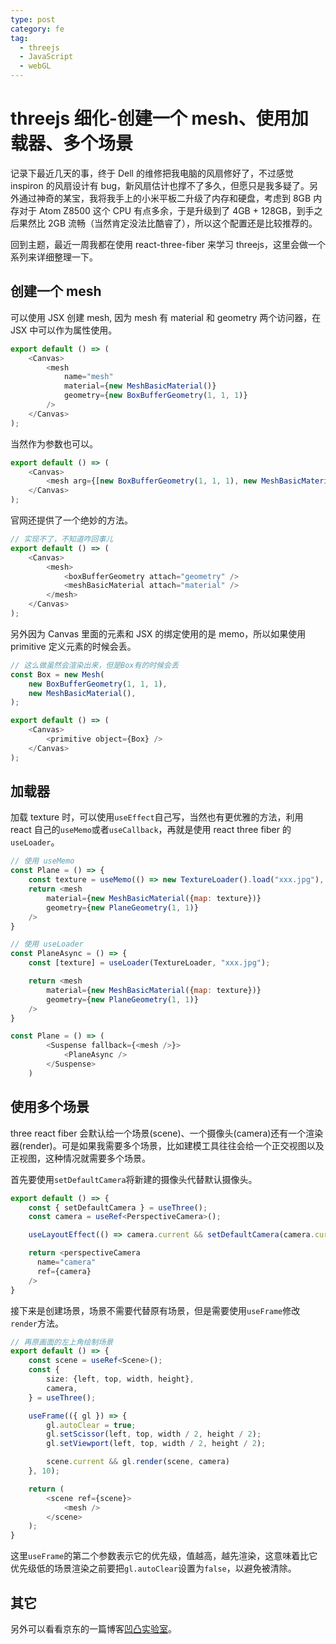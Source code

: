 ```yaml
---
type: post
category: fe
tag:
  - threejs
  - JavaScript
  - webGL
---
```


# threejs 细化-创建一个 mesh、使用加载器、多个场景

记录下最近几天的事，终于 Dell 的维修把我电脑的风扇修好了，不过感觉 inspiron 的风扇设计有 bug，新风扇估计也撑不了多久，但愿只是我多疑了。另外通过神奇的某宝，我将我手上的小米平板二升级了内存和硬盘，考虑到 8GB 内存对于 Atom Z8500 这个 CPU 有点多余，于是升级到了 4GB + 128GB，到手之后果然比 2GB 流畅（当然肯定没法比酷睿了），所以这个配置还是比较推荐的。

回到主题，最近一周我都在使用 react-three-fiber 来学习 threejs，这里会做一个系列来详细整理一下。

## 创建一个 mesh

可以使用 JSX 创建 mesh, 因为 mesh 有 material 和 geometry 两个访问器，在 JSX 中可以作为属性使用。

```JavaScript
export default () => (
    <Canvas>
        <mesh
            name="mesh"
            material={new MeshBasicMaterial()}
            geometry={new BoxBufferGeometry(1, 1, 1)}
        />
    </Canvas>
);
```

当然作为参数也可以。

```JavaScript
export default () => (
    <Canvas>
        <mesh arg={[new BoxBufferGeometry(1, 1, 1), new MeshBasicMaterial()]}/>
    </Canvas>
);
```

官网还提供了一个绝妙的方法。

```JavaScript
// 实现不了，不知道咋回事儿
export default () => (
    <Canvas>
        <mesh>
            <boxBufferGeometry attach="geometry" />
            <meshBasicMaterial attach="material" />
        </mesh>
    </Canvas>
);
```

另外因为 Canvas 里面的元素和 JSX 的绑定使用的是 memo，所以如果使用 primitive 定义元素的时候会丢。

```JavaScript
// 这么做虽然会渲染出来，但是Box有的时候会丢
const Box = new Mesh(
    new BoxBufferGeometry(1, 1, 1),
    new MeshBasicMaterial(),
);

export default () => (
    <Canvas>
        <primitive object={Box} />
    </Canvas>
);
```

## 加载器

加载 texture 时，可以使用`useEffect`自己写，当然也有更优雅的方法，利用 react 自己的`useMemo`或者`useCallback`，再就是使用 react three fiber 的`useLoader`。

```JavaScript
// 使用 useMemo
const Plane = () => {
    const texture = useMemo(() => new TextureLoader().load("xxx.jpg"), [])
    return <mesh
        material={new MeshBasicMaterial({map: texture})}
        geometry={new PlaneGeometry(1, 1)}
    />
}
```

```JavaScript
// 使用 useLoader
const PlaneAsync = () => {
    const [texture] = useLoader(TextureLoader, "xxx.jpg");

    return <mesh
        material={new MeshBasicMaterial({map: texture})}
        geometry={new PlaneGeometry(1, 1)}
    />
}

const Plane = () => (
        <Suspense fallback={<mesh />}>
            <PlaneAsync />
        </Suspense>
    )
```

## 使用多个场景

three react fiber 会默认给一个场景(scene)、一个摄像头(camera)还有一个渲染器(render)。可是如果我需要多个场景，比如建模工具往往会给一个正交视图以及正视图，这种情况就需要多个场景。

首先要使用`setDefaultCamera`将新建的摄像头代替默认摄像头。

```TypeScript
export default () => {
    const { setDefaultCamera } = useThree();
    const camera = useRef<PerspectiveCamera>();

    useLayoutEffect(() => camera.current && setDefaultCamera(camera.current), [])

    return <perspectiveCamera
      name="camera"
      ref={camera}
    />
}
```

接下来是创建场景，场景不需要代替原有场景，但是需要使用`useFrame`修改`render`方法。

```TypeScript
// 再原画面的左上角绘制场景
export default () => {
    const scene = useRef<Scene>();
    const {
        size: {left, top, width, height},
        camera,
    } = useThree();

    useFrame(({ gl }) => {
        gl.autoClear = true;
        gl.setScissor(left, top, width / 2, height / 2);
        gl.setViewport(left, top, width / 2, height / 2);

        scene.current && gl.render(scene, camera)
    }, 10);

    return (
        <scene ref={scene}>
            <mesh />
        </scene>
    );
}
```

这里`useFrame`的第二个参数表示它的优先级，值越高，越先渲染，这意味着比它优先级低的场景渲染之前要把`gl.autoClear`设置为`false`，以避免被清除。

## 其它

另外可以看看京东的一篇博客[凹凸实验室](https://aotu.io/notes/2018/10/18/cannonjs/index.html)。
